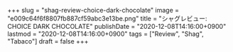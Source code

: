 +++
slug = "shag-review-choice-dark-chocolate"
image = "e009c64f6f8807fb887cf59abc3e13be.png"
title = "シャグレビュー: CHOICE DARK CHOCOLATE"
publishDate = "2020-12-08T14:16:00+0900"
lastmod = "2020-12-08T14:16:00+0900"
tags = ["Review", "Shag", "Tabaco"]
draft = false
+++

